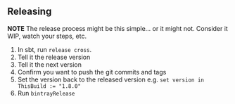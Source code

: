 ## Releasing

**NOTE** The release process might be this simple... or it might not.  Consider it WIP, watch your steps, etc.

1. In sbt, run `release cross`.
1. Tell it the release version
1. Tell it the next version
1. Confirm you want to push the git commits and tags
1. Set the version back to the released version e.g. `set version in ThisBuild := "1.8.0"`
1. Run `bintrayRelease`
